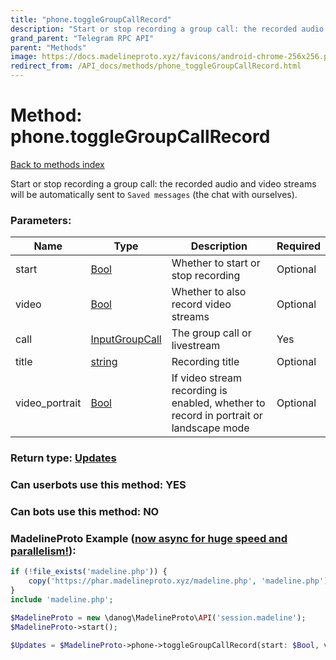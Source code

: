 ```yaml
---
title: "phone.toggleGroupCallRecord"
description: "Start or stop recording a group call: the recorded audio and video streams will be automatically sent to `Saved messages` (the chat with ourselves)."
grand_parent: "Telegram RPC API"
parent: "Methods"
image: https://docs.madelineproto.xyz/favicons/android-chrome-256x256.png
redirect_from: /API_docs/methods/phone_toggleGroupCallRecord.html
---
```

# Method: phone.toggleGroupCallRecord
[Back to methods index](index.html)



Start or stop recording a group call: the recorded audio and video streams will be automatically sent to `Saved messages` (the chat with ourselves).

### Parameters:

| Name     |    Type       | Description | Required |
|----------|---------------|-------------|----------|
|start|[Bool](/API_docs/types/Bool.html) | Whether to start or stop recording | Optional|
|video|[Bool](/API_docs/types/Bool.html) | Whether to also record video streams | Optional|
|call|[InputGroupCall](/API_docs/types/InputGroupCall.html) | The group call or livestream | Yes|
|title|[string](/API_docs/types/string.html) | Recording title | Optional|
|video\_portrait|[Bool](/API_docs/types/Bool.html) | If video stream recording is enabled, whether to record in portrait or landscape mode | Optional|


### Return type: [Updates](/API_docs/types/Updates.html)

### Can userbots use this method: **YES**

### Can bots use this method: **NO**


### MadelineProto Example ([now async for huge speed and parallelism!](https://docs.madelineproto.xyz/docs/ASYNC.html)):


```php
if (!file_exists('madeline.php')) {
    copy('https://phar.madelineproto.xyz/madeline.php', 'madeline.php');
}
include 'madeline.php';

$MadelineProto = new \danog\MadelineProto\API('session.madeline');
$MadelineProto->start();

$Updates = $MadelineProto->phone->toggleGroupCallRecord(start: $Bool, video: $Bool, call: $InputGroupCall, title: 'string', video_portrait: $Bool, );
```

